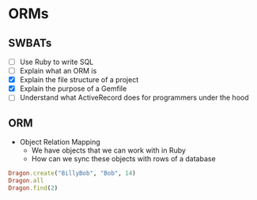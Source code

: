 # ORMs

## SWBATs
- [ ] Use Ruby to write SQL
- [ ] Explain what an ORM is
- [x] Explain the file structure of a project
- [x] Explain the purpose of a Gemfile
- [ ] Understand what ActiveRecord does for programmers under the hood

## ORM
- Object Relation Mapping
  - We have objects that we can work with in Ruby
  - How can we sync these objects with rows of a database

```rb
Dragon.create("BillyBob", "Bob", 14)
Dragon.all
Dragon.find(2)
```
